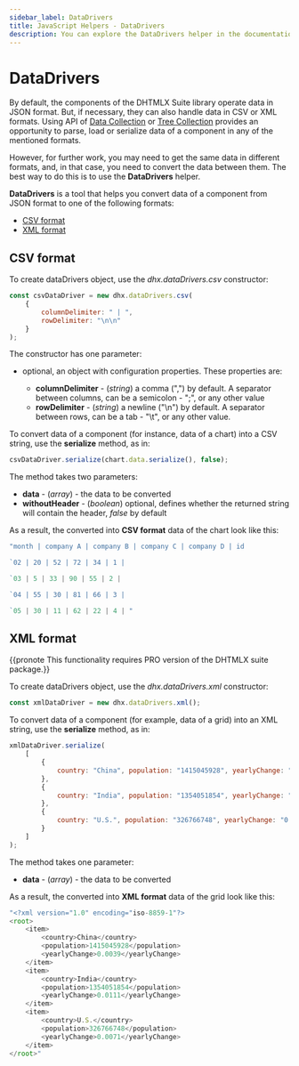 ```yaml
---
sidebar_label: DataDrivers
title: JavaScript Helpers - DataDrivers 
description: You can explore the DataDrivers helper in the documentation of the DHTMLX JavaScript UI library. Browse developer guides and API reference, try out code examples and live demos, and download a free 30-day evaluation version of DHTMLX Suite 7.
---
```


# DataDrivers

By default, the components of the DHTMLX Suite library operate data in JSON format. But, if necessary, they can also handle data in CSV or XML formats. Using API of [Data Collection](data_collection.md) or [Tree Collection](tree_collection.md) provides an opportunity to parse, load or serialize data of a component in any of the mentioned formats. 

However, for further work, you may need to get the same data in different formats, and, in that case, you need to convert the data between them. The best way to do this is to use the **DataDrivers** helper.

**DataDrivers** is a tool that helps you convert data of a component from JSON format to one of the following formats:

  - [CSV format](#csv-format)
  - [XML format](#xml-format)

## CSV format

To create dataDrivers object, use the *dhx.dataDrivers.csv* constructor:

~~~js
const csvDataDriver = new dhx.dataDrivers.csv(
    {
        columnDelimiter: " | ",
        rowDelimiter: "\n\n"
    }
);
~~~

The constructor has one parameter:

- optional, an object with configuration properties. These properties are:
   
    - **columnDelimiter** - (*string*) a comma (",") by default. A separator between columns, can be a semicolon - ";", or any other value
    - **rowDelimiter** - (*string*) a newline ("\n") by default. A separator between rows, can be a tab - "\t", or any other value.

To convert data of a component (for instance, data of a chart) into a CSV string, use the **serialize** method, as in:

~~~js
csvDataDriver.serialize(chart.data.serialize(), false);
~~~

The method takes two parameters:

- **data** - (*array*) - the data to be converted
- **withoutHeader** - (*boolean*) optional, defines whether the returned string will contain the header, *false* by default

As a result, the converted into **CSV format** data of the chart look like this: 

~~~js title="CSV format"
"month | company A | company B | company C | company D | id

`02 | 20 | 52 | 72 | 34 | 1 |

`03 | 5 | 33 | 90 | 55 | 2 | 

`04 | 55 | 30 | 81 | 66 | 3 | 

`05 | 30 | 11 | 62 | 22 | 4 | "
~~~

## XML format

{{pronote This functionality requires PRO version of the DHTMLX suite package.}}

To create dataDrivers object, use the *dhx.dataDrivers.xml* constructor:

~~~js
const xmlDataDriver = new dhx.dataDrivers.xml();
~~~

To convert data of a component (for example, data of a grid) into an XML string, use the **serialize** method, as in:

~~~js
xmlDataDriver.serialize(
    [
        {
            country: "China", population: "1415045928", yearlyChange: "0.0039"
        },
        {
            country: "India", population: "1354051854", yearlyChange: "0.0111"
        },
        {
            country: "U.S.", population: "326766748", yearlyChange: "0.0071"
        }
    ]
);
~~~

The method takes one parameter:

- **data** - (*array*) - the data to be converted

As a result, the converted into **XML format** data of the grid look like this: 

~~~js title="XML format"
"<?xml version="1.0" encoding="iso-8859-1"?>
<root>
    <item>
        <country>China</country>
        <population>1415045928</population>
        <yearlyChange>0.0039</yearlyChange>
    </item>
    <item>
        <country>India</country>
        <population>1354051854</population>
        <yearlyChange>0.0111</yearlyChange>
    </item>
    <item>
        <country>U.S.</country>
        <population>326766748</population>
        <yearlyChange>0.0071</yearlyChange>
    </item>
</root>"
~~~
